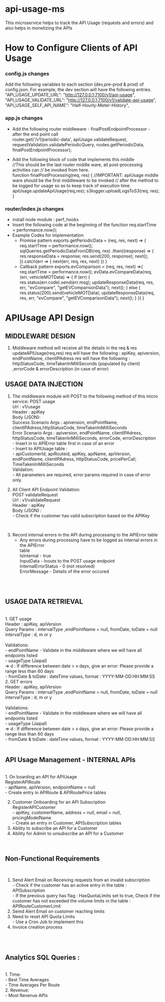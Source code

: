 # api-usage-ms

This microservice helps to track the API Usage (requests and errors) and also helps in monetizing the APIs

# How to Configure Clients of API Usage
### config.js changes
Add the following variables to each section (dev,pre-prod & prod) of config.json. For example, the dev section will have the following entries.<br/>
	"API_USAGE_UPDATE_URL": "http://127.0.0.1:7100/v1/api-usage", <br/>
    "API_USAGE_VALIDATE_URL": "http://127.0.0.1:7100/v1/validate-api-usage", <br/>
    "API_USAGE_SELF_API_NAME": "Half-Hourly-Meter-History", <br/>

### app.js changes
- Add the following router middleware - finalPostEndpointProcessor - after the end point call <br/>
	router.get('/v1/periodic-data', apiUsage.validateRequest, requestValidation.validatePeriodicQuery, routes.getPeriodicData, finalPostEndpointProcessor);

- Add the following block of code that implements this middle <br/>
	//This should be the last router middle ware, all post-processing activities can 
	// be invoked from here.    
	function finalPostProcessing(req, res) {
		//IMPORTANT: apiUsage middle ware should be the first middleware to be invoked 
		// after the method to be logged for usage so as to keep track of execution time.
		apiUsage.updateApiUsage(req,res);
		s3logger.uploadLogsToS3(req, res);
	}

### router/index.js changes
- install node module : perf_hooks
- Insert the following code at the beginning of the function
	req.startTime = performance.now();
- Example Codes for implementation
	- Promise pattern
		exports.getPeriodicData = (req, res, next) => {
		req.startTime = performance.now();
		sqlQueries.getPeriodicDataFromDB(req, res)
		.then((response) => {
			res.responseData = response;
			res.send(200, response);
			next();
		}).catch(err => {
			next(err, req, res, next)
		})
}
	- Callback pattern
		exports.evComparison = (req, res, next) =>{
		req.startTime = performance.now();
		evData.evCompareData(req, (err, vehicleMOTData) => {
			if (err) {
				res.status(err.code).send(err.msg);
				updateResponseData(req, res, err, "evCompare", "getEVComparisonData");
				next();
			} else {
				res.status(200).send(vehicleMOTData);
				updateResponseData(req, res, err, "evCompare", "getEVComparisonData");
				next();
			}
		})
	}

# APIUsage API Design


## MIDDLEWARE DESIGN

1. Middleware method will receive all the details in the req & res
	updateAPIUsage(req,res)
		req will have the following : apiKey, apiversion, endPointName, clientIPAdress
		res will have the following : httpStatusCode, timeTakenInMilliSeconds (populated by client) ,errorCode & errorDescription (in case of error)

## USAGE DATA INJECTION

1. The middleware module will POST to the following method of this micro service:
	POST usage <br/>
	    Url : v1/usage<br/>
	    Header : apiKey<br/>
    Body (JSON):<br/>
	Success Scenario Args : apiversion, endPointName, clientIPAdress,httpStatusCode, timeTakenInMilliSeconds	<br/>
	Error Scenario Args : apiversion, endPointName, clientIPAdress, httpStatusCode, 
    timeTakenInMilliSeconds, errorCode, errorDescription  <br/>
        - Insert in to APIError table first in case of an error <br/>
        - Insert to APIUsage table : <br/>
				- apiCustomerId, apiRouteid, apiKey, apiName, apiVersion, 
				endPointName, clientIPAdress, httpStatusCode, pricePerCall, TimeTakenInMilliSeconds
    <br/>
	Validation:<br/>
		- All parameters are required, error params required in case of error only.<br/>

2. All Client API Endpoint Validation:<br/>
    POST validateRequest<br/>
        Url : v1/validateRequest<br/>
        Header : apiKey<br/>
        Body (JSON) :  <br/>
		- Check if the customer has valid subscription based on the APIKey<br/>
<br/>  

3. Record internal errors in the API during processing to the APIError table<br/>
	- Any errors during processing have to be logged as internal errors in the APIError <br/>table<br/>
		IsInternal - true<br/>
		InputData - Inouts to the POST usage endpoint<br/>
		InternalErrorStatus - 0 (not resolved)<br/>
		ErrorMessage - Details of the error occured<br/>
<br/>
<br/>

## USAGE DATA RETRIEVAL<br/>
<br/>
1. GET usage<br/>
	Header : apiKey, apiVersion<br/>
	Query Params : intervalType ,endPointName = null, fromDate, toDate = null<br/>
	intervalType : d, m or y<br/>
    <br/>
    Validations:<br/>
		- endPointName - Validate in the middleware where we will have all endpoints listed<br/>
		- usageType (Jaipal)<br/>
			=> d : If difference between date > x days, give an error: Please provide a range less than 60 days<br/>
		- fromDate & toDate : dateTime values, format : YYYY-MM-DD:HH:MM:SS<br/>
2. GET errors<br/>
	Header : apiKey, apiVersion<br/>
	Query Params : intervalType ,endPointName = null, fromDate, toDate = null<br/>
	intervalType : d, m or y<br/>
    <br/>
    Validations:<br/>
		- endPointName - Validate in the middleware where we will have all endpoints listed<br/>
		- usageType (Jaipal)<br/>
			=> d : If difference between date > x days, give an error: Please provide a range less than 60 days<br/>
		- fromDate & toDate : dateTime values, format : YYYY-MM-DD:HH:MM:SS<br/>
<br/>


## API Usage Management - INTERNAL APIs<br/>
<br/>
1. On boarding an API for APIUsage<br/>
	RegisterAPIRoute<br/>
		- apiName, apiVersion, endpointName = null<br/>
			- Create entry in APIRoute & APIRoutePrice tables<br/>
            
2. Customer Onboarding for an API Subscription<br/>
	RegisterAPICustomer<br/>
		- apiKey, customerName, address = null, email = null, pricingModelName <br/>
				- Create an entry in Customer, APISubscription tables <br/>
3. Ability to subscribe an API for a Customer <br/>
4. Ability for Admin to unsubscribe an API for a Customer <br/>
<br/>

## Non-Functional Requirements<br/>
<br/>

1. Send Alert Email on Receiving requests from an invalid subscription<br/>
		- Check if the customer has an active entry in the table : APISubscription<br/>
        - If the previous query has flag : HasQuotaLimits set to true, Check if the <br/>customer has not exceeded the volume limits in the table : APIRouteCustomerLimit<br/>
2. Semd Alert Email on customer reaching limits<br/>
3. Need to reset API Quota Limits <br/>
		- Use a Cron Job to implement this<br/>
6. Invoice creation process<br/>
<br/>
<br/>


## Analytics SQL Queries :<br/>
<br/>
1. Time:<br/>
	- Best Time Averages<br/>
	- Time Averages Per Route<br/>
2. Revenue:<br/>
	- Most Revenue APIs<br/>